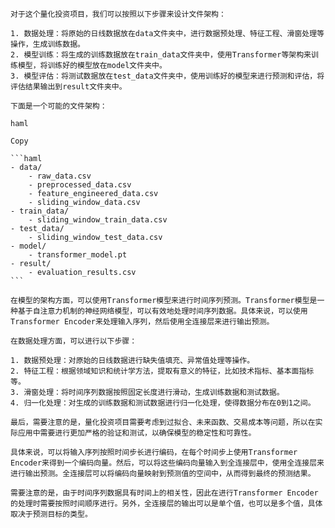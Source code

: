 ````
对于这个量化投资项目，我们可以按照以下步骤来设计文件架构：

1. 数据处理：将原始的日线数据放在data文件夹中，进行数据预处理、特征工程、滑窗处理等操作，生成训练数据。
2. 模型训练：将生成的训练数据放在train_data文件夹中，使用Transformer等架构来训练模型，将训练好的模型放在model文件夹中。
3. 模型评估：将测试数据放在test_data文件夹中，使用训练好的模型来进行预测和评估，将评估结果输出到result文件夹中。

下面是一个可能的文件架构：

haml

Copy

```haml
- data/
    - raw_data.csv
    - preprocessed_data.csv
    - feature_engineered_data.csv
    - sliding_window_data.csv
- train_data/
    - sliding_window_train_data.csv
- test_data/
    - sliding_window_test_data.csv
- model/
    - transformer_model.pt
- result/
    - evaluation_results.csv
```

在模型的架构方面，可以使用Transformer模型来进行时间序列预测。Transformer模型是一种基于自注意力机制的神经网络模型，可以有效地处理时间序列数据。具体来说，可以使用Transformer Encoder来处理输入序列，然后使用全连接层来进行输出预测。

在数据处理方面，可以进行以下步骤：

1. 数据预处理：对原始的日线数据进行缺失值填充、异常值处理等操作。
2. 特征工程：根据领域知识和统计学方法，提取有意义的特征，比如技术指标、基本面指标等。
3. 滑窗处理：将时间序列数据按照固定长度进行滑动，生成训练数据和测试数据。
4. 归一化处理：对生成的训练数据和测试数据进行归一化处理，使得数据分布在0到1之间。

最后，需要注意的是，量化投资项目需要考虑到过拟合、未来函数、交易成本等问题，所以在实际应用中需要进行更加严格的验证和测试，以确保模型的稳定性和可靠性。
````



```
具体来说，可以将输入序列按照时间步长进行编码，在每个时间步上使用Transformer Encoder来得到一个编码向量。然后，可以将这些编码向量输入到全连接层中，使用全连接层来进行输出预测。全连接层可以将编码向量映射到预测值的空间中，从而得到最终的预测结果。

需要注意的是，由于时间序列数据具有时间上的相关性，因此在进行Transformer Encoder的处理时需要按照时间顺序进行。另外，全连接层的输出可以是单个值，也可以是多个值，具体取决于预测目标的类型。
```

